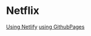 # Netflix

[Using Netlify](netflix-using-html-css.netlify.app)
[using GithubPages](https://ash0508.github.io/Net/)
